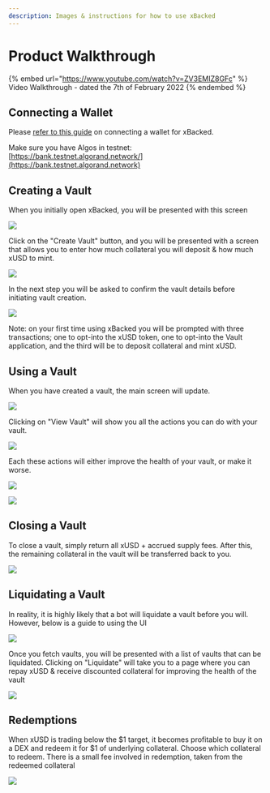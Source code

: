 ```yaml
---
description: Images & instructions for how to use xBacked
---
```


# Product Walkthrough

{% embed url="https://www.youtube.com/watch?v=ZV3EMIZ8GFc" %}
Video Walkthrough - dated the 7th of February 2022
{% endembed %}

## Connecting a Wallet

Please [refer to this guide](connecting-wallets.md) on connecting a wallet for xBacked.

Make sure you have Algos in testnet: [https://bank.testnet.algorand.network/](https://bank.testnet.algorand.network)

## Creating a Vault

When you initially open xBacked, you will be presented with this screen

![](../.gitbook/assets/image.png)

Click on the "Create Vault" button, and you will be presented with a screen that allows you to enter how much collateral you will deposit & how much xUSD to mint.

![](<../.gitbook/assets/image (3).png>)

In the next step you will be asked to confirm the vault details before initiating vault creation.

![](<../.gitbook/assets/image (9).png>)

Note: on your first time using xBacked you will be prompted with three transactions; one to opt-into the xUSD token, one to opt-into the Vault application, and the third will be to deposit collateral and mint xUSD.

## Using a Vault

When you have created a vault, the main screen will update.

![](<../.gitbook/assets/image (12).png>)

Clicking on "View Vault" will show you all the actions you can do with your vault.

![](<../.gitbook/assets/image (11).png>)

Each these actions will either improve the health of your vault, or make it worse.

![](<../.gitbook/assets/CleanShot 2022-07-07 at 11.05.02.gif>)

![](<../.gitbook/assets/CleanShot 2022-07-07 at 11.05.40.gif>)

## Closing a Vault

To close a vault, simply return all xUSD + accrued supply fees. After this, the remaining collateral in the vault will be transferred back to you.

![](<../.gitbook/assets/image (4).png>)



## Liquidating a Vault

In reality, it is highly likely that a bot will liquidate a vault before you will. However, below is a guide to using the UI

![](<../.gitbook/assets/image (1).png>)

Once you fetch vaults, you will be presented with a list of vaults that can be liquidated. Clicking on "Liquidate" will take you to a page where you can repay xUSD & receive discounted collateral for improving the health of the vault

![](<../.gitbook/assets/CleanShot 2022-07-07 at 12.34.48.gif>)

## Redemptions

When xUSD is trading below the $1 target, it becomes profitable to buy it on a DEX and redeem it for $1 of underlying collateral. Choose which collateral to redeem. There is a small fee involved in redemption, taken from the redeemed collateral

![](<../.gitbook/assets/CleanShot 2022-07-07 at 12.41.52.gif>)
